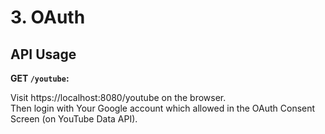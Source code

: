 # 3. OAuth

## API Usage

**GET `/youtube`:**

Visit https://localhost:8080/youtube on the browser.\
Then login with Your Google account which allowed in the OAuth Consent Screen (on YouTube Data API).
